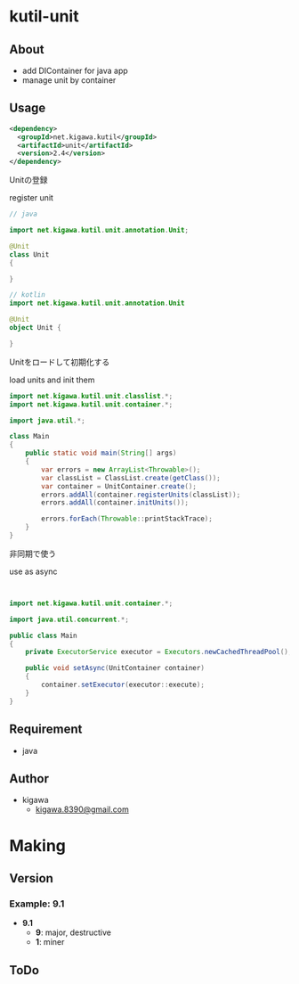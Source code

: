# kutil-unit

## About

* add DIContainer for java app
* manage unit by container

## Usage

```pom.xml
<dependency>
  <groupId>net.kigawa.kutil</groupId>
  <artifactId>unit</artifactId>
  <version>2.4</version>
</dependency>
```

Unitの登録

register unit

```java
// java

import net.kigawa.kutil.unit.annotation.Unit;

@Unit
class Unit
{

}
```

```kotlin
// kotlin
import net.kigawa.kutil.unit.annotation.Unit

@Unit
object Unit {

}
```

Unitをロードして初期化する

load units and init them

```java
import net.kigawa.kutil.unit.classlist.*;
import net.kigawa.kutil.unit.container.*;

import java.util.*;

class Main
{
    public static void main(String[] args)
    {
        var errors = new ArrayList<Throwable>();
        var classList = ClassList.create(getClass());
        var container = UnitContainer.create();
        errors.addAll(container.registerUnits(classList));
        errors.addAll(container.initUnits());

        errors.forEach(Throwable::printStackTrace);
    }
}
```

非同期で使う

use as async

```java


import net.kigawa.kutil.unit.container.*;

import java.util.concurrent.*;

public class Main
{
    private ExecutorService executor = Executors.newCachedThreadPool();

    public void setAsync(UnitContainer container)
    {
        container.setExecutor(executor::execute);
    }
}

```

## Requirement

* java

## Author

* kigawa
    * kigawa.8390@gmail.com

# Making

## Version

### Example: 9.1

* **9.1**
    * **9**: major, destructive
    * **1**: miner

## ToDo
